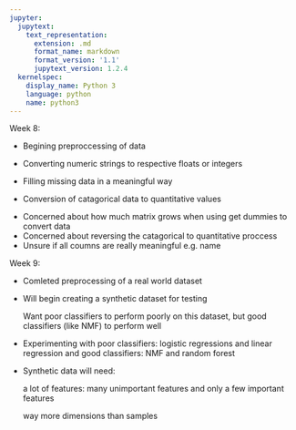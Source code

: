 ```yaml
---
jupyter:
  jupytext:
    text_representation:
      extension: .md
      format_name: markdown
      format_version: '1.1'
      jupytext_version: 1.2.4
  kernelspec:
    display_name: Python 3
    language: python
    name: python3
---
```


Week 8:
- Begining preproccessing of data 

- Converting numeric strings to respective floats or integers
- Filling missing data in a meaningful way
- Conversion of catagorical data to quantitative values
* Concerned about how much matrix grows when using get dummies to convert data
* Concerned about reversing the catagorical to quantitative proccess
* Unsure if all coumns are really meaningful e.g. name


Week 9:
- Comleted preprocessing of a real world dataset
- Will begin creating a synthetic dataset for testing

    Want poor classifiers to perform poorly on this dataset, but good classifiers (like NMF) to perform well
- Experimenting with poor classifiers: logistic regressions and linear regression and good classifiers: NMF and random forest
- Synthetic data will need:

    a lot of features: many unimportant features and only a few important features
    
    way more dimensions than samples




